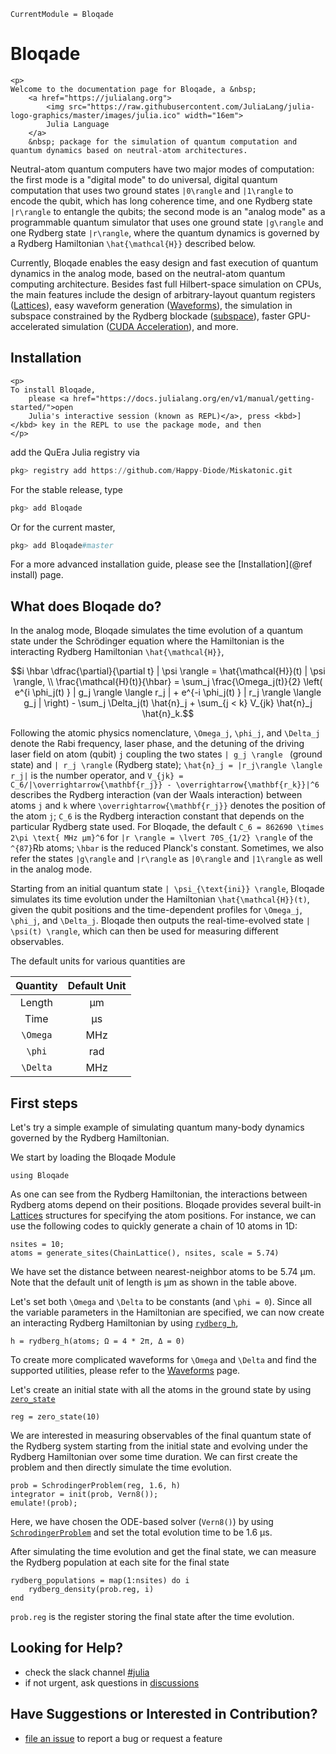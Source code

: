 ```@meta
CurrentModule = Bloqade
```

# Bloqade

```@raw html
<p>
Welcome to the documentation page for Bloqade, a &nbsp;
    <a href="https://julialang.org">
        <img src="https://raw.githubusercontent.com/JuliaLang/julia-logo-graphics/master/images/julia.ico" width="16em">
        Julia Language
    </a>
    &nbsp; package for the simulation of quantum computation and quantum dynamics based on neutral-atom architectures.
```

Neutral-atom quantum computers have two major modes of computation: the first mode is a "digital mode" to do universal, digital quantum computation that uses two ground states ``|0\rangle`` and ``|1\rangle`` to encode the qubit, which has long coherence time, and one Rydberg state ``|r\rangle`` to entangle the qubits; the second mode is an "analog mode" as a programmable quantum simulator that uses one ground state ``|g\rangle`` and one Rydberg state ``|r\rangle``, where the quantum dynamics is governed by a Rydberg Hamiltonian ``\hat{\mathcal{H}}`` described below.

Currently, Bloqade enables the easy design and fast execution of quantum dynamics in the analog mode,  based on the neutral-atom quantum computing architecture. Besides fast full Hilbert-space simulation on CPUs, the main features include the design of arbitrary-layout quantum registers ([Lattices](@ref)), easy waveform generation ([Waveforms](@ref)), the simulation in subspace constrained by the Rydberg blockade ([subspace](@ref)), faster GPU-accelerated simulation ([CUDA Acceleration](@ref)), and more.

## Installation

```@raw html
<p>
To install Bloqade,
    please <a href="https://docs.julialang.org/en/v1/manual/getting-started/">open
    Julia's interactive session (known as REPL)</a>, press <kbd>]</kbd> key in the REPL to use the package mode, and then
</p>
```

add the QuEra Julia registry via

```julia
pkg> registry add https://github.com/Happy-Diode/Miskatonic.git
```

For the stable release, type

```julia
pkg> add Bloqade
```

Or for the current master,

```julia
pkg> add Bloqade#master
```

For a more advanced installation guide, please see the [Installation](@ref install) page.

## What does Bloqade do?


In the analog mode, Bloqade simulates the time evolution of a quantum state under the Schrödinger equation where the Hamiltonian is the interacting Rydberg Hamiltonian ``\hat{\mathcal{H}}``, 

```math
i \hbar \dfrac{\partial}{\partial t} | \psi \rangle = \hat{\mathcal{H}}(t) | \psi \rangle,  \\

\frac{\mathcal{H}(t)}{\hbar} = \sum_j \frac{\Omega_j(t)}{2} \left( e^{i \phi_j(t) } | g_j \rangle  \langle r_j | + e^{-i \phi_j(t) } | r_j \rangle  \langle g_j | \right) - \sum_j \Delta_j(t) \hat{n}_j + \sum_{j < k} V_{jk} \hat{n}_j \hat{n}_k.
```

Following the atomic physics nomenclature, ``\Omega_j``, ``\phi_j``, and ``\Delta_j``  denote the Rabi frequency, laser phase, and the detuning of the driving laser field on atom (qubit) ``j`` coupling the two states  ``| g_j \rangle `` (ground state) and `` | r_j \rangle `` (Rydberg state); ``\hat{n}_j = |r_j\rangle \langle r_j|`` is the number operator, and ``V_{jk} = C_6/|\overrightarrow{\mathbf{r_j}} - \overrightarrow{\mathbf{r_k}}|^6`` describes the Rydberg interaction (van der Waals interaction) between atoms ``j`` and ``k`` where ``\overrightarrow{\mathbf{r_j}}`` denotes the position of the atom ``j``; ``C_6`` is the Rydberg interaction constant that depends on the particular Rydberg state used. For Bloqade, the default ``C_6 = 862690 \times 2\pi \text{ MHz μm}^6`` for ``|r \rangle = \lvert 70S_{1/2} \rangle`` of the ``^{87}``Rb atoms; ``\hbar`` is the reduced Planck's constant. Sometimes, we also refer the states ``|g\rangle`` and ``|r\rangle`` as ``|0\rangle`` and ``|1\rangle`` as well in the analog mode.

Starting from an initial quantum state ``| \psi_{\text{ini}} \rangle``, Bloqade simulates its time evolution under the Hamiltonian ``\hat{\mathcal{H}}(t)``, given the qubit positions and the time-dependent profiles for  ``\Omega_j``, ``\phi_j``, and ``\Delta_j``. Bloqade then outputs the real-time-evolved state ``| \psi(t) \rangle``, which can then be used for measuring different observables.

The default units for various quantities are 

| Quantity      | Default Unit |
| :---:         |    :----:   |
| Length        |  μm         |
| Time          |  μs         |
| ``\Omega``    |  MHz        |
| ``\phi``      |  rad        |
| ``\Delta``    |  MHz        |


## First steps

Let's try a simple example of simulating quantum many-body dynamics governed by the Rydberg Hamiltonian. 

We start by loading the Bloqade Module

```@repl quick-start
using Bloqade
```

As one can see from the Rydberg Hamiltonian, the interactions between Rydberg atoms depend on their positions. Bloqade provides several built-in [Lattices](@ref) structures for specifying the atom positions. For instance, we can use the following codes to quickly generate a chain of 10 atoms in 1D: 

```@repl quick-start
nsites = 10;
atoms = generate_sites(ChainLattice(), nsites, scale = 5.74)
```
We have set the distance between nearest-neighbor atoms to be 5.74 μm. Note that the default unit of length is μm as shown in the table above.

Let's set both ``\Omega`` and ``\Delta`` to be constants (and ``\phi = 0``). Since all the variable parameters in the Hamiltonian are specified, we can now create an interacting Rydberg Hamiltonian by using [`rydberg_h`](@ref), 

```@repl quick-start
h = rydberg_h(atoms; Ω = 4 * 2π, Δ = 0)
```

To create more complicated waveforms for ``\Omega`` and ``\Delta`` and find the supported utilities, please refer to the [Waveforms](@ref) page.

Let's create an initial state with all the atoms in the ground state by using [`zero_state`](@ref)

```@repl quick-start
reg = zero_state(10)
```

We are interested in measuring observables of the final quantum state of the Rydberg system starting from the initial state and evolving under the Rydberg Hamiltonian over some time duration. We can first create the problem and then directly simulate the time evolution.

```@repl quick-start
prob = SchrodingerProblem(reg, 1.6, h)
integrator = init(prob, Vern8());
emulate!(prob);
```
Here, we have chosen the ODE-based solver (`Vern8()`) by using [`SchrodingerProblem`](@ref) and set the total evolution time to be 1.6 μs.

After simulating the time evolution and get the final state, we can measure the Rydberg population at each site for the final state 

```@repl quick-start
rydberg_populations = map(1:nsites) do i
    rydberg_density(prob.reg, i)
end
```
`prob.reg` is the register storing the final state after the time evolution.


## Looking for Help?

- check the slack channel [#julia](https://quera-workspace.slack.com/archives/C011C12GXRD)
- if not urgent, ask questions in [discussions](https://github.com/Happy-Diode/Bloqade.jl/discussions)

## Have Suggestions or Interested in Contribution?

- [file an issue](https://github.com/Happy-Diode/Bloqade.jl/issues/new) to report a bug or request a feature
